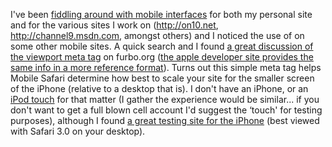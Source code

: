 I've been [fiddling around with mobile interfaces](http://www.duncanmackenzie.net/blog/looking-for-good-examples-of-mobile-interfaces/default.aspx) for both my personal site and for the various sites I work on (<http://on10.net>, <http://channel9.msdn.com>, amongst others) and I noticed the use of <meta name="viewport" content... /> on some other mobile sites. A quick search and I found [a great discussion of the viewport meta tag](http://furbo.org/2007/07/24/one-line-of-code/) on furbo.org ([the apple developer site provides the same info in a more reference format](http://developer.apple.com/iphone/devcenter/designingcontent.html)). Turns out this simple meta tag helps Mobile Safari determine how best to scale your site for the smaller screen of the iPhone (relative to a desktop that is). I don't have an iPhone, or an [iPod touch](http://www.amazon.com/dp/B000JO3Y1O?tag=duncanmackenz-20&camp=0&creative=0&linkCode=as1&creativeASIN=B000JO3Y1O&adid=0VY7PDQCATWF6KPFCC65&) for that matter (I gather the experience would be similar... if you don't want to get a full blown cell account I'd suggest the &#8216;touch' for testing purposes), although I found [a great testing site for the iPhone](http://iphonetester.com/) (best viewed with Safari 3.0 on your desktop).
